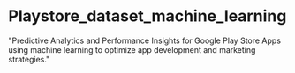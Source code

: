 # Playstore_dataset_machine_learning
"Predictive Analytics and Performance Insights for Google Play Store Apps using machine learning to optimize app development and marketing strategies."
